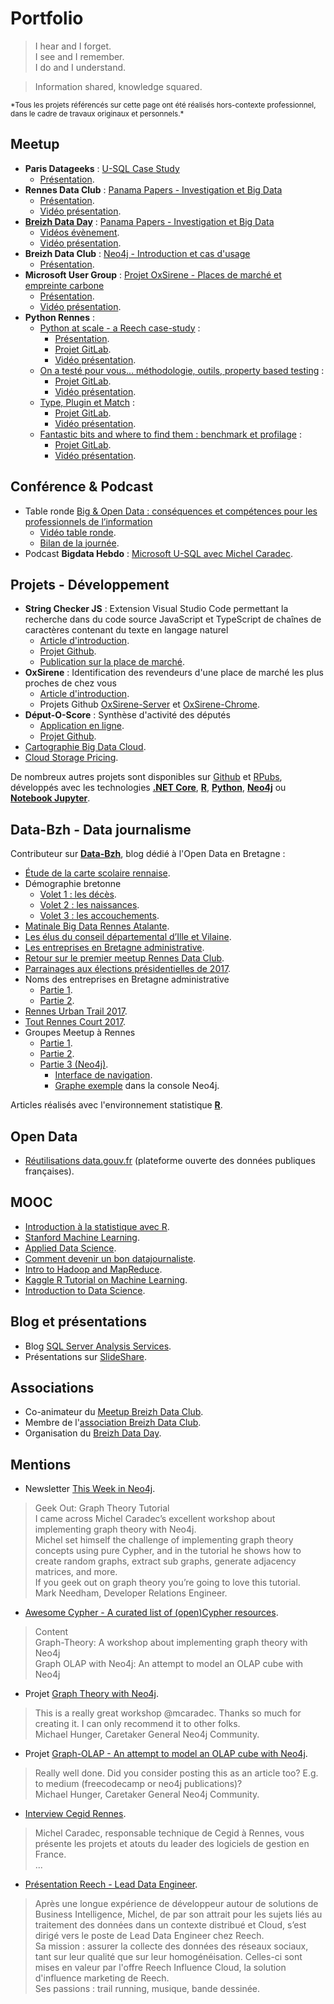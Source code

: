 # Portfolio

<link rel="stylesheet" href="https://use.fontawesome.com/releases/v5.7.2/css/all.css" integrity="sha384-fnmOCqbTlWIlj8LyTjo7mOUStjsKC4pOpQbqyi7RrhN7udi9RwhKkMHpvLbHG9Sr" crossorigin="anonymous">

> I hear and I forget.  
> I see and I remember.  
> I do and I understand.

> Information shared, knowledge squared.

<small>
*Tous les projets référencés sur cette page ont été réalisés hors-contexte professionnel, dans le cadre de travaux originaux et personnels.*
</small>

## Meetup

<i class="fab fa-meetup fa-4x"></i>

- **Paris Datageeks** : [U-SQL Case Study](https://www.meetup.com/fr-FR/Paris-Datageeks/events/234174268/)
  - [Présentation](https://www.slideshare.net/mcaradec/paris-dldatageeks-meetup-05102016).
- **Rennes Data Club** : [Panama Papers - Investigation et Big Data](https://www.meetup.com/fr-FR/Rennes-Data-Club/events/237520740/)
  - [Présentation](https://github.com/michelcaradec/Panama-Papers).
  - [Vidéo présentation](https://youtu.be/9iGVzYIBelw).
- **[Breizh Data Day](https://breizhdataday.github.io/)** : [Panama Papers - Investigation et Big Data](https://github.com/breizhdataday/BreizhDataDay1)
  - [Vidéos évènement](https://www.youtube.com/watch?v=nTMbH2c3u_A&list=PLsBLUu9leTLaMWncLJ0SK-0tLi8-nWulj).
  - [Vidéo présentation](https://youtu.be/gyY_2kMAf08).
- **Breizh Data Club** : [Neo4j - Introduction et cas d'usage](https://www.meetup.com/fr-FR/Breizh-Data-Club/events/248016369/)
  - [Présentation](https://michelcaradec.github.io/Neo4j%20Introduction/index.html).
- **Microsoft User Group** : [Projet OxSirene - Places de marché et empreinte carbone](https://www.meetup.com/fr-FR/Microsoft-User-Group-Rennes/events/261257377/)
  - [Présentation](https://github.com/michelcaradec/michelcaradec.github.io/tree/master/OxSirene).
  - [Vidéo présentation](https://youtu.be/x-lm7UE26g4).
- **Python Rennes** :
  - [Python at scale - a Reech case-study](https://www.meetup.com/python-rennes/events/284605135/) :
    - [Présentation](https://gitlab.com/reech-oss/meetup/meetup-python-rennes-at-scale/-/blob/main/assets/Meetup%20Python%20Rennes%20-%20Python%20At%20Scale.pdf).
    - [Projet GitLab](https://gitlab.com/reech-oss/meetup/meetup-python-rennes-at-scale).
    - [Vidéo présentation](https://youtu.be/Jj3GRaOMpI8).
  - [On a testé pour vous... méthodologie, outils, property based testing](https://www.meetup.com/python-rennes/events/290988579/) :
    - [Projet GitLab](https://gitlab.com/reech-oss/meetup/meetup-python-rennes-property-based-testing).
    - [Vidéo présentation](https://youtu.be/mV0vTbs2cQ0).
  - [Type, Plugin et Match](https://www.meetup.com/python-rennes/events/298324820/) :
    - [Projet GitLab](https://gitlab.com/reech-oss/meetup/meetup-python-rennes-typing).
    - [Vidéo présentation](https://youtu.be/qAS-zj0irEM).
  - [Fantastic bits and where to find them : benchmark et profilage](https://www.meetup.com/fr-FR/python-rennes/events/304755952/) :
    - [Projet GitLab](https://gitlab.com/reech-oss/meetup/meetup-python-rennes-profiling).
    - [Vidéo présentation](https://youtu.be/eY5k9GcHRVM).

## Conférence & Podcast

<i class="fas fa-microphone-alt fa-4x"></i>

- Table ronde [Big & Open Data : conséquences et compétences pour les professionnels de l’information](https://jerennes2015.sciencesconf.org/resource/page/id/5)
  - [Vidéo table ronde](https://www.lairedu.fr/media/video/conference/les-professionnels-de-linformation-face-aux-data/).
  - [Bilan de la journée](https://www.lairedu.fr/collection/journee-detude-big-et-open-data/).
- Podcast **Bigdata Hebdo** : [Microsoft U-SQL avec Michel Caradec](https://www.spreaker.com/user/vhe74/episode-35-microsoft-u-sql-avec-michel-c).

## Projets - Développement

<i class="fas fa-project-diagram fa-4x"></i>

- **String Checker JS** : Extension Visual Studio Code permettant la recherche dans du code source JavaScript et TypeScript de chaînes de caractères contenant du texte en langage naturel
  - [Article d'introduction](https://www.linkedin.com/pulse/string-checker-js-pr%C3%A9paration-%C3%A0-la-traduction-michel-caradec).
  - [Projet Github](https://github.com/michelcaradec/string-checker-js).
  - [Publication sur la place de marché](https://marketplace.visualstudio.com/items?itemName=michel-caradec.string-checker-js).
- **OxSirene** : Identification des revendeurs d'une place de marché les plus proches de chez vous
  - [Article d'introduction](https://www.linkedin.com/pulse/oxsirene-identification-des-revendeurs-dune-place-de-michel-caradec).
  - Projets Github [OxSirene-Server](https://github.com/michelcaradec/oxsirene-server) et [OxSirene-Chrome](https://github.com/michelcaradec/oxsirene-chrome).
- **Déput-O-Score** : Synthèse d'activité des députés
  - [Application en ligne](https://mcaradec.shinyapps.io/Deput-O-Score/).
  - [Projet Github](https://github.com/michelcaradec/deput-o-score/).
- [Cartographie Big Data Cloud](https://goo.gl/8rY508).
- [Cloud Storage Pricing](https://mcaradec.shinyapps.io/CloudStoragePricing/).

De nombreux autres projets sont disponibles sur [Github](https://github.com/michelcaradec/) et [RPubs](http://rpubs.com/mcaradec), développés avec les technologies **[.NET Core](https://dotnet.microsoft.com)**, **[R](https://cran.r-project.org)**, **[Python](https://www.python.org)**, **[Neo4j](https://neo4j.com)** ou **[Notebook Jupyter](https://jupyter.org)**.

## Data-Bzh - Data journalisme

<i class="fab fa-r-project fa-4x"></i>

Contributeur sur **[Data-Bzh](http://data-bzh.fr/)**, blog dédié à l'Open Data en Bretagne :

- [Étude de la carte scolaire rennaise](http://data-bzh.fr/etude-de-la-carte-scolaire-rennaise/).
- Démographie bretonne
  - [Volet 1 : les décès](http://data-bzh.fr/demographie-bretonne-volet-1-les-deces/).
  - [Volet 2 : les naissances](http://data-bzh.fr/demographie-bretonne-volet-2-les-naissances/).
  - [Volet 3 : les accouchements](http://data-bzh.fr/demographie-bretonne-volet-3-accouchements/).
- [Matinale Big Data Rennes Atalante](http://data-bzh.fr/matinale-big-data-rennes-atalante/).
- [Les élus du conseil départemental d’Ille et Vilaine](http://data-bzh.fr/elus-conseil-departemental-dille-vilaine/).
- [Les entreprises en Bretagne administrative](http://data-bzh.fr/entreprises-bretagne-administrative/).
- [Retour sur le premier meetup Rennes Data Club](http://data-bzh.fr/retour-sur-le-premier-meetup-rennes-data-club/).
- [Parrainages aux élections présidentielles de 2017](http://data-bzh.fr/parrainages-aux-elections-presidentielles-de-2017/).
- Noms des entreprises en Bretagne administrative
  - [Partie 1](http://data-bzh.fr/noms-entreprises-bretagne-administrative-partie-1/).
  - [Partie 2](http://data-bzh.fr/noms-entreprises-bretagne-administrative-partie-2/).
- [Rennes Urban Trail 2017](http://data-bzh.fr/rennes-urban-trail-2017/).
- [Tout Rennes Court 2017](http://data-bzh.fr/rennes-court-2017/).
- Groupes Meetup à Rennes
  - [Partie 1](http://data-bzh.fr/groupes-meetup-a-rennes-partie-1/).
  - [Partie 2](http://data-bzh.fr/groupes-meetup-a-rennes-partie-2/).
  - [Partie 3 (Neo4j)](http://data-bzh.fr/groupes-meetup-a-rennes-partie-3-neo4j/).
    - [Interface de navigation](https://michelcaradec.github.io/MeetupRennes/member_to_group/index.html).
    - [Graphe exemple](http://console.neo4j.org/?id=l771u9) dans la console Neo4j.

Articles réalisés avec l'environnement statistique **[R](https://cran.r-project.org)**.

## Open Data

<i class="fab fa-osi fa-4x"></i>

- [Réutilisations data.gouv.fr](https://www.data.gouv.fr/fr/users/michel-caradec/) (plateforme ouverte des données publiques françaises).

## MOOC

<i class="fas fa-graduation-cap fa-4x"></i>

- [Introduction à la statistique avec R](https://www.fun-mooc.fr/courses/course-v1:UPSUD+42001+session09/ed827b15762542189af573ef096521f3/).
- [Stanford Machine Learning](https://www.coursera.org/learn/machine-learning).
- [Applied Data Science](https://www.classcentral.com/course/open-education-by-blackboard-applied-data-science-an-introduction-1806).
- [Comment devenir un bon datajournaliste](https://mooc.rue89.com/courses/course-v1:TestX+TST-02+now/about).
- [Intro to Hadoop and MapReduce](https://eu.udacity.com/course/intro-to-hadoop-and-mapreduce--ud617).
- [Kaggle R Tutorial on Machine Learning](https://www.datacamp.com/community/open-courses/kaggle-r-tutorial-on-machine-learning).
- [Introduction to Data Science](https://www.udemy.com/course/introduction-to-data-science/).

## Blog et présentations

<i class="fas fa-blog fa-4x"></i>

- Blog [SQL Server Analysis Services](https://bimatters1403.wordpress.com).
- Présentations sur [SlideShare](http://www.slideshare.net/mcaradec/).

## Associations

<i class="fas fa-user-friends fa-4x"></i>

- Co-animateur du [Meetup Breizh Data Club](https://www.meetup.com/Breizh-Data-Club/).
- Membre de l'[association Breizh Data Club](http://breizhdataclub.org/).
- Organisation du [Breizh Data Day](https://breizhdataday.github.io).

## Mentions

<i class="fas fa-quote-right fa-4x"></i>

- Newsletter [This Week in Neo4j](https://neo4j.com/blog/this-week-neo4j-javascript-crud-apps-personalised-recommendation-engines-graph-theory-tutorial/).

> Geek Out: Graph Theory Tutorial  
> I came across Michel Caradec’s excellent workshop about implementing graph theory with Neo4j.  
> Michel set himself the challenge of implementing graph theory concepts using pure Cypher, and in the tutorial he shows how to create random graphs, extract sub graphs, generate adjacency matrices, and more.  
> If you geek out on graph theory you’re going to love this tutorial.  
> Mark Needham, Developer Relations Engineer.

- [Awesome Cypher - A curated list of (open)Cypher resources](https://github.com/szarnyasg/awesome-cypher).

> Content  
> Graph-Theory: A workshop about implementing graph theory with Neo4j  
> Graph OLAP with Neo4j: An attempt to model an OLAP cube with Neo4j

- Projet [Graph Theory with Neo4j](https://community.neo4j.com/t/graph-theory-with-neo4j/137).

> This is a really great workshop @mcaradec. Thanks so much for creating it. I can only recommend it to other folks.  
> Michael Hunger, Caretaker General Neo4j Community.

- Projet [Graph-OLAP - An attempt to model an OLAP cube with Neo4j](https://community.neo4j.com/t/graph-olap-an-attempt-to-model-an-olap-cube-with-neo4j/136).

> Really well done. Did you consider posting this as an article too? E.g. to medium (freecodecamp or neo4j publications)?  
> Michael Hunger, Caretaker General Neo4j Community.

- [Interview Cegid Rennes](https://www.blogdumoderateur.com/cegid-recrute-developpeurs-rennes/).

> Michel Caradec, responsable technique de Cegid à Rennes, vous présente les projets et atouts du leader des logiciels de gestion en France.  
> ...

- [Présentation Reech - Lead Data Engineer](https://youtu.be/vNRF0u4Yqho?list=PLUndIPKSZI5S2_s6MzipcgyzmVkMEWmj4).

> Après une longue expérience de développeur autour de solutions de Business Intelligence, Michel, de par son attrait pour les sujets liés au traitement des données dans un contexte distribué et Cloud, s’est dirigé vers le poste de Lead Data Engineer chez Reech.  
> Sa mission : assurer la collecte des données des réseaux sociaux, tant sur leur qualité que sur leur homogénéisation. Celles-ci sont mises en valeur par l'offre Reech Influence Cloud, la solution d'influence marketing de Reech.  
> Ses passions : trail running, musique, bande dessinée.

